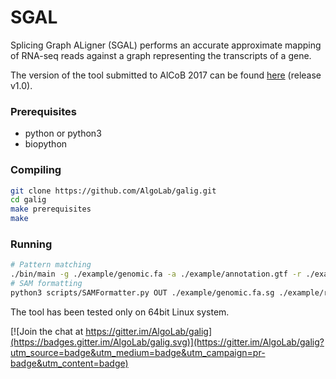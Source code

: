 # SGAL

Splicing Graph ALigner (SGAL) performs an accurate approximate mapping of RNA-seq reads against a graph representing the transcripts of a gene.

The version of the tool submitted to AlCoB 2017 can be found [here](https://github.com/AlgoLab/galig/tree/v1.0) (release v1.0).

### Prerequisites
  * python or python3
  * biopython

### Compiling
```bash
git clone https://github.com/AlgoLab/galig.git
cd galig
make prerequisites
make
```
### Running
```bash
# Pattern matching
./bin/main -g ./example/genomic.fa -a ./example/annotation.gtf -r ./example/rna_seqs.fa -l 3 -e 10 -o OUT
# SAM formatting
python3 scripts/SAMFormatter.py OUT ./example/genomic.fa.sg ./example/rna_seqs.fa
```

The tool has been tested only on 64bit Linux system.

[![Join the chat at https://gitter.im/AlgoLab/galig](https://badges.gitter.im/AlgoLab/galig.svg)](https://gitter.im/AlgoLab/galig?utm_source=badge&utm_medium=badge&utm_campaign=pr-badge&utm_content=badge)
